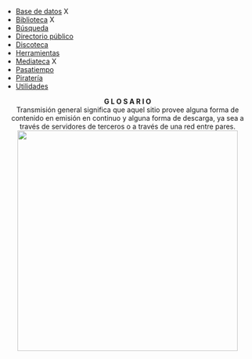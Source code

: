 <p align="center">
    <ul>
     <li><a href="notes/basededatos.md">Base de datos</a> X</li>
      <li><a href="notes/biblioteca.md">Biblioteca</a> X</li>
      <li><a href="notes/busqueda.md">Búsqueda</a></li>
      <li><a href="notes/directoriopublico.md">Directorio público</a></li>
      <li><a href="notes/discoteca.md">Discoteca</a></li>
      <li><a href="notes/herramienta.md">Herramientas</a></li>
      <li><a href="notes/mediateca.md">Mediateca</a> X</li>
      <li><a href="notes/pasatiempo.md">Pasatiempo</a></li>
      <li><a href="notes/pirateria.md">Piratería</a></li>
      <li><a href="notes/utilidades.md">Utilidades</a></li>
   </ul>
</p>

<p align="center">
  <b>G L O S A R I O</b>
  <br>
  <a>Transmisión general significa que aquel sitio provee alguna forma de contenido en emisión en continuo y alguna forma de descarga, ya sea a través de servidores de terceros o a través de una red entre pares.</a>
  <br>
  <img src="https://i.imgur.com/QPqBLI8.jpg" width="450">
</p>
